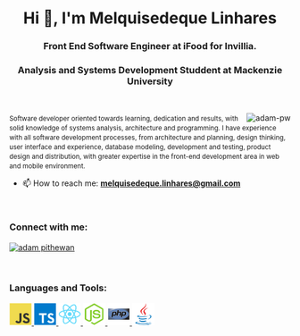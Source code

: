 <h1 align="center">Hi 👋, I'm Melquisedeque Linhares</h1>
<h3 align="center">Front End Software Engineer at iFood for Invillia.</h3>
<h3 align="center">Analysis and Systems Development Studdent at Mackenzie University</h3>

<br>

<p><img align="right" src="https://github.com/Adam-pw/Adam-pw/blob/main/animation_500_kxa883sd.gif" alt="adam-pw" /></p>

<p><small>Software developer oriented towards learning, dedication and results, with solid knowledge of systems analysis, architecture and programming. I have experience with all software development processes, from architecture and planning, design thinking, user interface and experience, database modeling, development and testing, product design and distribution, with greater expertise in the front-end development area in web and mobile environment.</small></p>


- 📫 How to reach me: **melquisedeque.linhares@gmail.com**


<br>

<h3 align="left">Connect with me:</h3>
<p align="left">
  <a href="https://www.linkedin.com/in/melquisedeque-linhares/" target="blank"><img align="center"
      src="https://raw.githubusercontent.com/rahuldkjain/github-profile-readme-generator/master/src/images/icons/Social/linked-in-alt.svg"
      alt="adam pithewan" height="30" width="40" /></a>
</p>

<br>

<h3 align="left">Languages and Tools:</h3>
<p align="left">
             <a href="https://developer.mozilla.org/pt-BR/docs/Web/JavaScript" target="_blank" rel="noreferrer"> <img
      src="https://raw.githubusercontent.com/devicons/devicon/master/icons/javascript/javascript-original.svg"
      alt="android" width="40" height="40" /> </a>
       <a href="https://www.typescriptlang.org/" target="_blank" rel="noreferrer"> <img
      src="https://raw.githubusercontent.com/devicons/devicon/master/icons/typescript/typescript-original.svg"
      alt="android" width="40" height="40" /> </a>
     <a href="https://pt-br.reactjs.org/" target="_blank" rel="noreferrer"> <img
      src="https://raw.githubusercontent.com/devicons/devicon/master/icons/react/react-original.svg"
      alt="android" width="40" height="40" /> </a>
       <a href="https://nodejs.org/en/" target="_blank" rel="noreferrer"> <img
      src="https://raw.githubusercontent.com/devicons/devicon/master/icons/nodejs/nodejs-original.svg"
      alt="android" width="40" height="40" /> </a>
 <a href="https://www.php.net/" target="_blank" rel="noreferrer"> <img
      src="https://raw.githubusercontent.com/devicons/devicon/master/icons/php/php-original.svg"
      alt="android" width="40" height="40" /> </a> 
                   <a href="https://developer.mozilla.org/pt-BR/docs/Web/JavaScript" target="_blank" rel="noreferrer"> <img
      src="https://raw.githubusercontent.com/devicons/devicon/master/icons/java/java-original.svg"
      alt="android" width="40" height="40" /> </a>
      </p>

<br>
